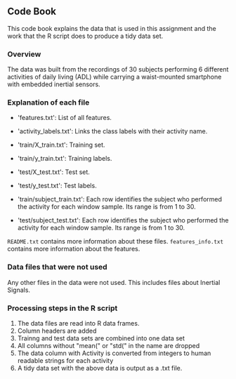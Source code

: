 ## Code Book

This code book explains the data that is used in this assignment and the work that the R script does to produce a tidy data set.

### Overview

The data was built from the recordings of 30 subjects performing 6 different activities of daily living (ADL) while carrying a waist-mounted smartphone with embedded inertial sensors.

### Explanation of each file

* 'features.txt': List of all features.

* 'activity_labels.txt': Links the class labels with their activity name.

* 'train/X_train.txt': Training set.

* 'train/y_train.txt': Training labels.

* 'test/X_test.txt': Test set.

* 'test/y_test.txt': Test labels.

* 'train/subject_train.txt': Each row identifies the subject who performed the activity for each window sample. Its range is from 1 to 30. 

* 'test/subject_test.txt': Each row identifies the subject who performed the activity for each window sample. Its range is from 1 to 30. 

`README.txt` contains more information about these files.
`features_info.txt` contains more information about the features.

### Data files that were not used

Any other files in the data were not used. This includes files about Inertial Signals.

### Processing steps in the R script

1. The data files are read into R data frames.
2. Column headers are added
3. Trainng and test data sets are combined into one data set
4. All columns without "mean(" or "std(" in the name are dropped
5. The data column with Activity is converted from integers to human readable strings for each activity
6. A tidy data set with the above data is output as a .txt file.